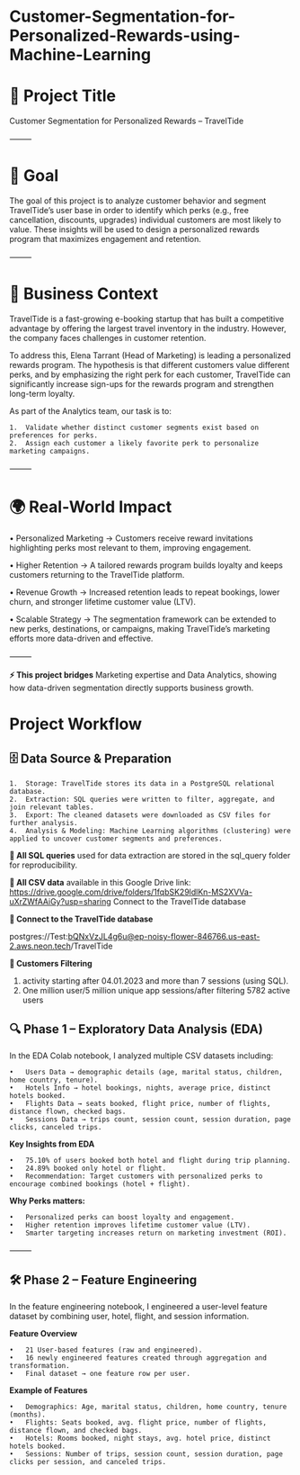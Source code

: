 # Customer-Segmentation-for-Personalized-Rewards-using-Machine-Learning

# 📌 Project Title

Customer Segmentation for Personalized Rewards – TravelTide

⸻

# 🎯 Goal

The goal of this project is to analyze customer behavior and segment TravelTide’s user base in order to identify which perks (e.g., free cancellation, discounts, upgrades) individual customers are most likely to value. These insights will be used to design a personalized rewards program that maximizes engagement and retention.

⸻

# 🏢 Business Context

TravelTide is a fast-growing e-booking startup that has built a competitive advantage by offering the largest travel inventory in the industry. However, the company faces challenges in customer retention.

To address this, Elena Tarrant (Head of Marketing) is leading a personalized rewards program. The hypothesis is that different customers value different perks, and by emphasizing the right perk for each customer, TravelTide can significantly increase sign-ups for the rewards program and strengthen long-term loyalty.

As part of the Analytics team, our task is to:

	1.	Validate whether distinct customer segments exist based on preferences for perks.
	2.	Assign each customer a likely favorite perk to personalize marketing campaigns.

⸻

# 🌍 Real-World Impact

•	Personalized Marketing → Customers receive reward invitations highlighting perks most relevant to them, improving engagement.

•	Higher Retention → A tailored rewards program builds loyalty and keeps customers returning to the TravelTide platform.

•	Revenue Growth → Increased retention leads to repeat bookings, lower churn, and stronger lifetime customer value (LTV).

•	Scalable Strategy → The segmentation framework can be extended to new perks, destinations, or campaigns, making TravelTide’s marketing efforts more data-driven and effective.

⸻

**⚡ This project bridges** Marketing expertise and Data Analytics, showing how data-driven segmentation directly supports business growth.

# Project Workflow

## 🗄️ Data Source & Preparation

	1.	Storage: TravelTide stores its data in a PostgreSQL relational database.
	2.	Extraction: SQL queries were written to filter, aggregate, and join relevant tables.
	3.	Export: The cleaned datasets were downloaded as CSV files for further analysis.
	4.	Analysis & Modeling: Machine Learning algorithms (clustering) were applied to uncover customer segments and preferences.

**🔹 All SQL queries** used for data extraction are stored in the sql_query folder for reproducibility.

**🔹 All CSV data** available in this Google Drive link: https://drive.google.com/drive/folders/1fqbSK29ldlKn-MS2XVVa-uXrZWfAAiGy?usp=sharing
Connect to the TravelTide database

**🔹 Connect to the TravelTide database**

postgres://Test:bQNxVzJL4g6u@ep-noisy-flower-846766.us-east-2.aws.neon.tech/TravelTide

**🔹 Customers Filtering**

1. activity starting after 04.01.2023 and more than 7 sessions (using SQL).
2. One million user/5 million unique app sessions/after filtering 5782 active users

## 🔍 Phase 1 – Exploratory Data Analysis (EDA)

In the EDA Colab notebook, I analyzed multiple CSV datasets including:

	•	Users Data → demographic details (age, marital status, children, home country, tenure).
	•	Hotels Info → hotel bookings, nights, average price, distinct hotels booked.
	•	Flights Data → seats booked, flight price, number of flights, distance flown, checked bags.
	•	Sessions Data → trips count, session count, session duration, page clicks, canceled trips.

**Key Insights from EDA**

	•	75.10% of users booked both hotel and flight during trip planning.
	•	24.89% booked only hotel or flight.
	•	Recommendation: Target customers with personalized perks to encourage combined bookings (hotel + flight).

**Why Perks matters:**

	•	Personalized perks can boost loyalty and engagement.
	•	Higher retention improves lifetime customer value (LTV).
	•	Smarter targeting increases return on marketing investment (ROI).

⸻

## 🛠️ Phase 2 – Feature Engineering

In the feature engineering notebook, I engineered a user-level feature dataset by combining user, hotel, flight, and session information.

**Feature Overview**

	•	21 User-based features (raw and engineered).
	•	16 newly engineered features created through aggregation and transformation.
	•	Final dataset → one feature row per user.

**Example of Features**

	•	Demographics: Age, marital status, children, home country, tenure (months).
	•	Flights: Seats booked, avg. flight price, number of flights, distance flown, and checked bags.
	•	Hotels: Rooms booked, night stays, avg. hotel price, distinct hotels booked.
	•	Sessions: Number of trips, session count, session duration, page clicks per session, and canceled trips.



